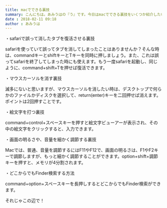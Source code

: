 ```yaml
---
title: macでできる裏技
summary: こんにちは。あみうはの『う』です。今日はmacでできる裏技をいくつか紹介したいと思います。
date : 2018-02-11 09:18
author : あみうは
---
```

・safariで誤って消したタブを復活させる裏技

safariを使っていて誤ってタブを消してしまったことはありませんか？そんな時は、commandキーとshiftキーとTキーを同時に押しましょう。また、これは誤ってsafariを終了してしまった時にも使えます。もう一度safariを起動し、同じように、command+shift+Tを押せば復活できます。

・マウスカーソルを消す裏技

滅多にないと思いますが、マウスカーソルを消したい時は、デスクトップで何らかのファイルかディスクを選択して、return(enter)キーを二回押せば消えます。ポイントは2回押すことです。

・絵文字を打つ裏技

command+control+スペースキーを押すと絵文字ビューアーが表示され、その中の絵文字をクリックすると、入力できます。

・画面の明るさや、音量を細かく調節する裏技

Macでは、普通、音量を調節するにはF11やF12で、画面の明るさは、F1やF2キーで調節しますが、もっと細かく調節することができます。option+shift+調節キーを押すと、メモリが4分割されます。

・どこからでもFinder検索する方法

command+option+スペースキーを長押しするとどこからでもFinder検索ができます。

それじゃこの辺で！